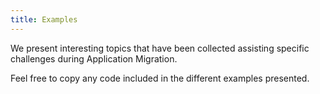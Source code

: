 ```yaml
---
title: Examples
---
```


We present interesting topics that have been collected assisting specific challenges during Application Migration.

Feel free to copy any code included in the different examples presented.

